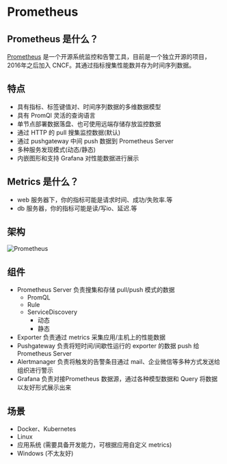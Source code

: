 # Prometheus

## Prometheus 是什么？

[Prometheus](https://github.com/prometheus) 是一个开源系统监控和告警工具，目前是一个独立开源的项目，2016年之后加入 CNCF。其通过指标搜集性能数并存为时间序列数据。

## 特点

- 具有指标、标签键值对、时间序列数据的多维数据模型
- 具有 PromQl 灵活的查询语言
- 单节点部署数据落盘、也可使用远端存储存放监控数据
- 通过 HTTP 的 pull 搜集监控数据(默认)
- 通过 pushgateway 中间 push 数据到 Prometheus Server
- 多种服务发现模式(动态/静态)
- 内嵌图形和支持 Grafana 对性能数据进行展示

## Metrics 是什么？

- web 服务器下，你的指标可能是请求时间、成功/失败率.等
- db 服务器，你的指标可能是读/写io、延迟.等

## 架构

![Prometheus](.../png/prometheus-architecture.png)

## 组件

- Prometheus Server 负责搜集和存储 pull/push 模式的数据
  - PromQL
  - Rule
  - ServiceDiscovery
    - 动态
    - 静态
- Exporter 负责通过 metrics 采集应用/主机上的性能数据
- Pushgateway 负责将短时间/间歇性运行的 exporter 的数据 push 给 Prometheus Server
- Alertmanager 负责将触发的告警条目通过 mail、企业微信等多种方式发送给组织进行警示
- Grafana 负责对接Prometheus 数据源，通过各种模型数据和 Query 将数据以友好形式展示出来

## 场景

- Docker、Kubernetes
- Linux 
- 应用系统 (需要具备开发能力，可根据应用自定义 metrics)
- Windows (不太友好)
